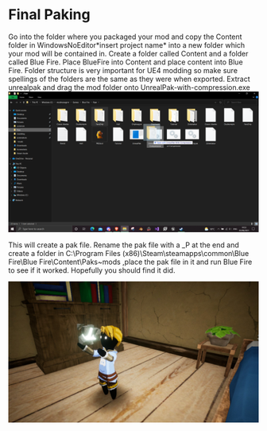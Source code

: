 # Final Paking

Go into the folder where you packaged your mod and copy the Content folder in WindowsNoEditor\*insert project name* into a new folder which your mod will be contained in. Create a folder called Content and a folder called Blue Fire. Place BlueFire into Content and place content into Blue Fire. Folder structure is very important for UE4 modding so make sure spellings of the folders are the same as they were when exported. Extract unrealpak and drag the mod folder onto UnrealPak-with-compression.exe
![](Images/Pak.png)

This will create a pak file. Rename the pak file with a _P at the end and create a folder in C:\Program Files (x86)\Steam\steamapps\common\Blue Fire\Blue Fire\Content\Paks\~mods ,place the pak file in it and run Blue Fire to see if it worked. Hopefully you should find it did.

![](Images/drip.png)
